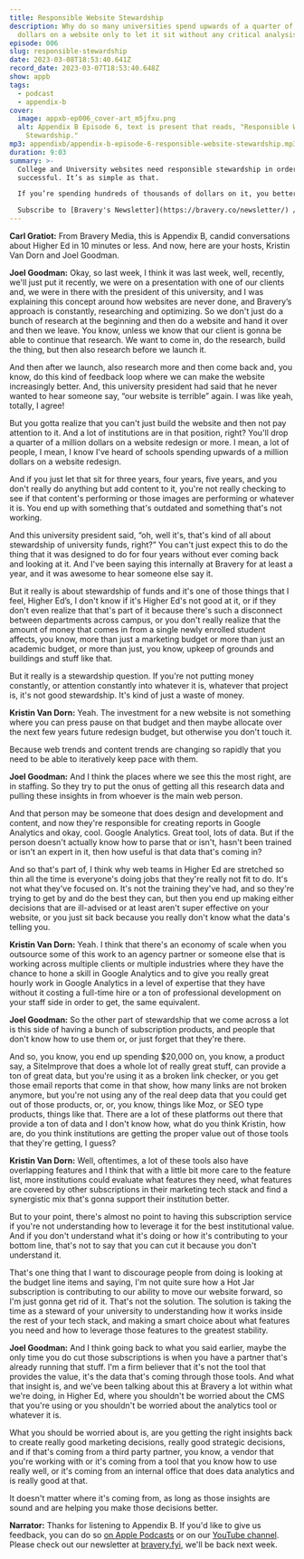 ```yaml
---
title: Responsible Website Stewardship
description: Why do so many universities spend upwards of a quarter of a million
  dollars on a website only to let it sit without any critical analysis?
episode: 006
slug: responsible-stewardship
date: 2023-03-08T18:53:40.641Z
record_date: 2023-03-07T18:53:40.648Z
show: appb
tags:
  - podcast
  - appendix-b
cover:
  image: appxb-ep006_cover-art_m5jfxu.png
  alt: Appendix B Episode 6, text is present that reads, "Responsible Website
    Stewardship."
mp3: appendixb/appendix-b-episode-6-responsible-website-stewardship.mp3
duration: 9:03
summary: >-
  College and University websites need responsible stewardship in order to be
  successful. It’s as simple as that.

  If you’re spending hundreds of thousands of dollars on it, you better understand if it’s paying dividends, and, most importantly, if it’s aiding in the student experience. The key is to stay on top of web and digital trends, run tests continuously, and always be learning. Any questions?

  Subscribe to [Bravery's Newsletter](https://bravery.co/newsletter/) / [Follow Joel](https://www.linkedin.com/in/joelgoodman/) / [Follow Kristin](https://www.linkedin.com/in/kristinvandorn/) / Check out the [Bravery YouTube Channel](https://www.youtube.com/@BraveryMedia)
---
```

**Carl Gratiot:** From Bravery Media, this is Appendix B, candid conversations about Higher Ed in 10 minutes or less. And now, here are your hosts, Kristin Van Dorn and Joel Goodman.

**Joel Goodman:** Okay, so last week, I think it was last week, well, recently, we'll just put it recently, we were on a presentation with one of our clients and, we were in there with the president of this university, and I was explaining this concept around how websites are never done, and Bravery’s approach is constantly, researching and optimizing. So we don't just do a bunch of research at the beginning and then do a website and hand it over and then we leave. You know, unless we know that our client is gonna be able to continue that research. We want to come in, do the research, build the thing, but then also research before we launch it.

And then after we launch, also research more and then come back and, you know, do this kind of feedback loop where we can make the website increasingly better. And, this university president had said that he never wanted to hear someone say, “our website is terrible” again. I was like yeah, totally, I agree!

But you gotta realize that you can't just build the website and then not pay attention to it. And a lot of institutions are in that position, right? You'll drop a quarter of a million dollars on a website redesign or more. I mean, a lot of people, I mean, I know I've heard of schools spending upwards of a million dollars on a website redesign.

And if you just let that sit for three years, four years, five years, and you don't really do anything but add content to it, you're not really checking to see if that content's performing or those images are performing or whatever it is. You end up with something that's outdated and something that's not working.

And this university president said, “oh, well it's, that's kind of all about stewardship of university funds, right?” You can't just expect this to do the thing that it was designed to do for four years without ever coming back and looking at it. And I've been saying this internally at Bravery for at least a year, and it was awesome to hear someone else say it.

But it really is about stewardship of funds and it's one of those things that I feel, Higher Ed’s, I don't know if it's Higher Ed's not good at it, or if they don't even realize that that's part of it because there's such a disconnect between departments across campus, or you don't really realize that the amount of money that comes in from a single newly enrolled student affects, you know, more than just a marketing budget or more than just an academic budget, or more than just, you know, upkeep of grounds and buildings and stuff like that.

But it really is a stewardship question. If you're not putting money constantly, or attention constantly into whatever it is, whatever that project is, it's not good stewardship. It's kind of just a waste of money. 

**Kristin Van Dorn:** Yeah. The investment for a new website is not something where you can press pause on that budget and then maybe allocate over the next few years future redesign budget, but otherwise you don't touch it.

Because web trends and content trends are changing so rapidly that you need to be able to iteratively keep pace with them.

**Joel Goodman:** And I think the places where we see this the most right, are in staffing. So they try to put the onus of getting all this research data and pulling these insights in from whoever is the main web person.

And that person may be someone that does design and development and content, and now they're responsible for creating reports in Google Analytics and okay, cool. Google Analytics. Great tool, lots of data. But if the person doesn't actually know how to parse that or isn't, hasn't been trained or isn't an expert in it, then how useful is that data that's coming in?

And so that's part of, I think why web teams in Higher Ed are stretched so thin all the time is everyone's doing jobs that they're really not fit to do. It's not what they've focused on. It's not the training they've had, and so they're trying to get by and do the best they can, but then you end up making either decisions that are ill-advised or at least aren't super effective on your website, or you just sit back because you really don't know what the data's telling you. 

**Kristin Van Dorn:** Yeah. I think that there's an economy of scale when you outsource some of this work to an agency partner or someone else that is working across multiple clients or multiple industries where they have the chance to hone a skill in Google Analytics and to give you really great hourly work in Google Analytics in a level of expertise that they have without it costing a full-time hire or a ton of professional development on your staff side in order to get, the same equivalent.

**Joel Goodman:** So the other part of stewardship that we come across a lot is this side of having a bunch of subscription products, and people that don't know how to use them or, or just forget that they're there.

And so, you know, you end up spending $20,000 on, you know, a product say, a SiteImprove that does a whole lot of really great stuff, can provide a ton of great data, but you're using it as a broken link checker, or you get those email reports that come in that show, how many links are not broken anymore, but you're not using any of the real deep data that you could get out of those products, or, or, you know, things like Moz, or SEO type products, things like that. There are a lot of these platforms out there that provide a ton of data and I don't know how, what do you think Kristin, how are, do you think institutions are getting the proper value out of those tools that they're getting, I guess?

**Kristin Van Dorn:** Well, oftentimes, a lot of these tools also have overlapping features and I think that with a little bit more care to the feature list, more institutions could evaluate what features they need, what features are covered by other subscriptions in their marketing tech stack and find a synergistic mix that's gonna support their institution better.

But to your point, there's almost no point to having this subscription service if you're not understanding how to leverage it for the best institutional value. And if you don't understand what it's doing or how it's contributing to your bottom line, that's not to say that you can cut it because you don't understand it.

That's one thing that I want to discourage people from doing is looking at the budget line items and saying, I'm not quite sure how a Hot Jar subscription is contributing to our ability to move our website forward, so I'm just gonna get rid of it. That's not the solution. The solution is taking the time as a steward of your university to understanding how it works inside the rest of your tech stack, and making a smart choice about what features you need and how to leverage those features to the greatest stability.

**Joel Goodman:** And I think going back to what you said earlier, maybe the only time you do cut those subscriptions is when you have a partner that's already running that stuff. I'm a firm believer that it's not the tool that provides the value, it's the data that's coming through those tools. And what that insight is, and we've been talking about this at Bravery a lot within what we're doing, in Higher Ed, where you shouldn't be worried about the CMS that you're using or you shouldn't be worried about the analytics tool or whatever it is.

What you should be worried about is, are you getting the right insights back to create really good marketing decisions, really good strategic decisions, and if that's coming from a third party partner, you know, a vendor that you're working with or it's coming from a tool that you know how to use really well, or it's coming from an internal office that does data analytics and is really good at that.

It doesn't matter where it's coming from, as long as those insights are sound and are helping you make those decisions better.

**Narrator:** Thanks for listening to Appendix B. If you'd like to give us feedback, you can do so [on Apple Podcasts](https://podcasts.apple.com/us/podcast/appendix-b/id1672064420) or on our [YouTube channel](https://youtube.com/@BraveryMedia). Please check out our newsletter at [bravery.fyi](https://bravery.co/newsletter/), we'll be back next week.